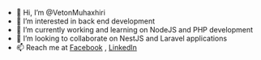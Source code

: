 - 👋 Hi, I’m @VetonMuhaxhiri
- 👀 I’m interested in back end development
- 🌱 I’m currently working and learning on NodeJS and PHP development
- 💞️ I’m looking to collaborate on NestJS and Laravel applications
- 📫 Reach me at [Facebook](https://www.facebook.com/vetonmuhaxhiri) , [LinkedIn](https://www.linkedin.com/in/vetonmuhaxhiri/)

<!---
VetonMuhaxhiri/VetonMuhaxhiri is a ✨ special ✨ repository because its `README.md` (this file) appears on your GitHub profile.
You can click the Preview link to take a look at your changes.
--->
